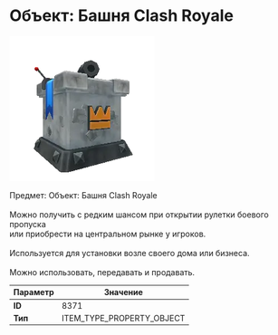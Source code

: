 # Объект: Башня Clash Royale

![Item Image](../img/8371.webp?raw=true)

Предмет: Объект: Башня Clash Royale<br><br>Можно получить с редким шансом при открытии рулетки боевого пропуска<br>или приобрести на центральном рынке у игроков.<br><br>Используется для установки возле своего дома или бизнеса.<br><br>Можно использовать, передавать и продавать.


| Параметр | Значение |
|----------|----------|
| **ID** | 8371 |
| **Тип** | ITEM_TYPE_PROPERTY_OBJECT |


